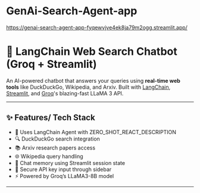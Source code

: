 # GenAi-Search-Agent-app
https://genai-search-agent-app-fyqewvjve4ek8ja79m2ogg.streamlit.app/

# 🔎 LangChain Web Search Chatbot (Groq + Streamlit)

An AI-powered chatbot that answers your queries using **real-time web tools** like DuckDuckGo, Wikipedia, and Arxiv. Built with [LangChain](https://www.langchain.com/), [Streamlit](https://streamlit.io/), and [Groq](https://console.groq.com/)'s blazing-fast LLaMA 3 API.

---

## ✨ Features/ Tech Stack

- 🧠 Uses LangChain Agent with ZERO_SHOT_REACT_DESCRIPTION
- 🔍 DuckDuckGo search integration
- 📚 Arxiv research papers access
- 🌐 Wikipedia query handling
- 🧾 Chat memory using Streamlit session state
- 🔐 Secure API key input through sidebar
- ⚡ Powered by Groq’s LLaMA3-8B model

---
